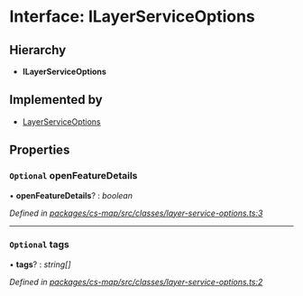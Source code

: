 # Interface: ILayerServiceOptions

## Hierarchy

* **ILayerServiceOptions**

## Implemented by

* [LayerServiceOptions](../classes/_cs_map_src_classes_layer_service_options_.layerserviceoptions.md)

## Properties

### `Optional` openFeatureDetails

• **openFeatureDetails**? : *boolean*

*Defined in [packages/cs-map/src/classes/layer-service-options.ts:3](https://github.com/TNOCS/csnext/blob/34474da7/packages/cs-map/src/classes/layer-service-options.ts#L3)*

___

### `Optional` tags

• **tags**? : *string[]*

*Defined in [packages/cs-map/src/classes/layer-service-options.ts:2](https://github.com/TNOCS/csnext/blob/34474da7/packages/cs-map/src/classes/layer-service-options.ts#L2)*
